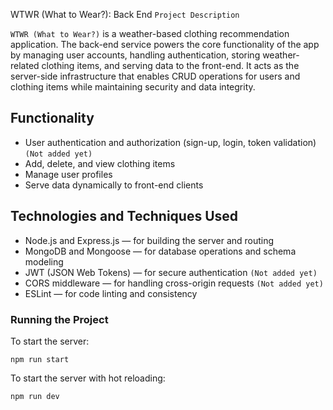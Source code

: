 WTWR (What to Wear?): Back End
`Project Description`

`WTWR (What to Wear?)` is a weather-based clothing recommendation application. The back-end service powers the core functionality of the app by managing user accounts, handling authentication, storing weather-related clothing items, and serving data to the front-end. It acts as the server-side infrastructure that enables CRUD operations for users and clothing items while maintaining security and data integrity.

## Functionality

- User authentication and authorization (sign-up, login, token validation) `(Not added yet)`
- Add, delete, and view clothing items
- Manage user profiles 
- Serve data dynamically to front-end clients

## Technologies and Techniques Used

- Node.js and Express.js — for building the server and routing
- MongoDB and Mongoose — for database operations and schema modeling
- JWT (JSON Web Tokens) — for secure authentication `(Not added yet)`
- CORS middleware — for handling cross-origin requests `(Not added yet)`
- ESLint — for code linting and consistency

### Running the Project

To start the server:

`npm run start`

To start the server with hot reloading:

`npm run dev`
